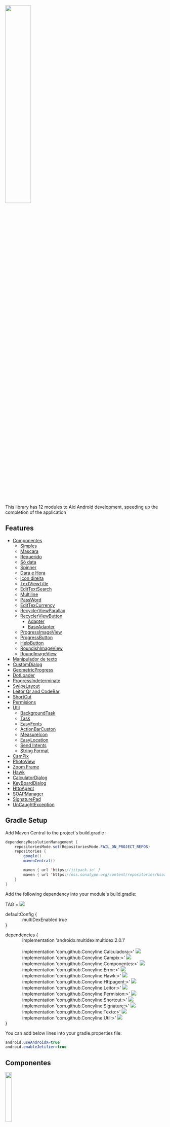 <img src="https://github.com/Concyline/Aui/blob/master/img/logo_projeto_novo.png" width="40%">

This library has 12 modules to Aid Android development, speeding up the completion of the application

 Features
------
 * [Componentes](#Componentes)
   - [Simples](#Simples)
   - [Mascara](#Mascara)
   - [Requerido](#Requerido)
   - [Só data](#Só-data)
   - [Spinner](#Spinner)
   - [Dara e Hora](#Dara-e-Hora)
   - [Icon direita](#Icon-direita)
   - [TextViewTitle](#TextViewTitle)
   - [EditTextSearch](#EditTextSearch)
   - [Multiline](#Multiline)
   - [PassWord](#PassWord)
   - [EditTexCurrency](#EditTexCurrency)
   - [RecyclerViewParallax](#RecyclerViewParallax)
   - [RecyclerViewButton](#RecyclerViewButton)
  	 - [Adapter](#Adapter)
  	 - [BaseAdapter](#BaseAdapter)
   - [ProgressImageView](#ProgressImageView)
   - [ProgressButton](#ProgressButton)
   - [HelpButton](#HelpButton)
   - [RoundishImageView](#RoundishImageView)
   - [RoundImageView](#RoundImageView)
 * [Manipulador de texto](#Manipulador-de-texto)
 * [CustomDialog](#CustomDialog)
 * [GeometricProgress](#GeometricProgress)
 * [DotLoader](#DotLoader)
 * [ProgressIndeterminate](#ProgressIndeterminate)
 * [SwipeLayout](#SwipeLayout)
 * [Leitor Qr and CodeBar](#Leitor-Qr-and-CodeBar)
 * [ShortCut](#ShortCut)
 * [Permisions](#Permisions)
 * [Util](#Util)
   - [BackgroundTask](#BackgroundTask)
   - [Task](#Task)
   - [EasyFonts](#EasyFonts)
   - [ActionBarCuston](#ActionBarCuston)
   - [MeasureIcon](#MeasureIcon)
   - [EasyLocation](#EasyLocation)
   - [Send Intents](#Send-Intents)
   - [String Format](#String-Format)
 * [CamPix](#CamPix)
 * [PhotoView](#PhotoView)
 * [Zoom Frame](#Zoom-Frame)
 * [Hawk](#Hawk)
 * [CalculatorDialog](#CalculatorDialog)
 * [KeyBoardDialog](#KeyBoardDialog)
 * [HttpAgent](#HttpAgent)
 * [SOAPManager](#SOAPManager)
 * [SignaturePad](#SignaturePad)
 * [UnCaughtException](#UnCaughtException)

 
 Gradle Setup
------

Add Maven Central to the project's build.gradle :
```java
dependencyResolutionManagement {
    repositoriesMode.set(RepositoriesMode.FAIL_ON_PROJECT_REPOS)
    repositories {
        google()
        mavenCentral()

        maven { url 'https://jitpack.io' }
        maven { url 'https://oss.sonatype.org/content/repositories/ksoap2-android-releases' }
    }
}
````

Add the following dependency into your module's build.gradle:

TAG = [![](https://jitpack.io/v/Concyline/Ui.svg)](https://jitpack.io/#Concyline/Ui)

 defaultConfig { <br />
 &emsp; &emsp; &emsp; multiDexEnabled true <br />
 }
   
   
dependencies { <br />
&emsp; &emsp; &emsp; implementation 'androidx.multidex:multidex:2.0.1'<br />
<br />
&emsp; &emsp; &emsp; implementation 'com.github.Concyline:Calculadora:>' [![](https://jitpack.io/v/Concyline/Calculadora.svg)](https://jitpack.io/#Concyline/Calculadora)<br />
&emsp; &emsp; &emsp; implementation 'com.github.Concyline:Campix:>' [![](https://jitpack.io/v/Concyline/Campix.svg)](https://jitpack.io/#Concyline/Campix)<br />
&emsp; &emsp; &emsp; implementation 'com.github.Concyline:Componentes:>' [![](https://jitpack.io/v/Concyline/Componentes.svg)](https://jitpack.io/#Concyline/Componentes)<br />
&emsp; &emsp; &emsp; implementation 'com.github.Concyline:Error:>' [![](https://jitpack.io/v/Concyline/Error.svg)](https://jitpack.io/#Concyline/Error)<br />
&emsp; &emsp; &emsp; implementation 'com.github.Concyline:Hawk:>' [![](https://jitpack.io/v/Concyline/Hawk.svg)](https://jitpack.io/#Concyline/Hawk)<br />
&emsp; &emsp; &emsp; implementation 'com.github.Concyline:Httpagent:>' [![](https://jitpack.io/v/Concyline/Httpagent.svg)](https://jitpack.io/#Concyline/Httpagent)<br />
&emsp; &emsp; &emsp; implementation 'com.github.Concyline:Leitor:>' [![](https://jitpack.io/v/Concyline/Leitor.svg)](https://jitpack.io/#Concyline/Leitor)<br />
&emsp; &emsp; &emsp; implementation 'com.github.Concyline:Permision:>' [![](https://jitpack.io/v/Concyline/Permision.svg)](https://jitpack.io/#Concyline/Permision)<br />
&emsp; &emsp; &emsp; implementation 'com.github.Concyline:Shortcut:>' [![](https://jitpack.io/v/Concyline/Shortcut.svg)](https://jitpack.io/#Concyline/Shortcut)<br />
&emsp; &emsp; &emsp; implementation 'com.github.Concyline:Signature:>' [![](https://jitpack.io/v/Concyline/Signature.svg)](https://jitpack.io/#Concyline/Signature)<br />
&emsp; &emsp; &emsp; implementation 'com.github.Concyline:Texto:>' [![](https://jitpack.io/v/Concyline/Texto.svg)](https://jitpack.io/#Concyline/Texto)<br />
&emsp; &emsp; &emsp; implementation 'com.github.Concyline:Util:>' [![](https://jitpack.io/v/Concyline/Util.svg)](https://jitpack.io/#Concyline/Util)<br />
}


You can add below lines into your gradle.properties file:

```java
android.useAndroidX=true
android.enableJetifier=true
```


## Componentes
<img src="https://github.com/Concyline/Aui/blob/master/img/componentes.gif" width="20%">

### Simples

<img src="https://github.com/Concyline/Aui/blob/master/img/componentesimples.png" width="50%">

```xml
 <br.com.componentes.EditTextTitle
            android:id="@+id/editTextTitle"
            android:layout_width="match_parent"
            android:layout_height="wrap_content"
            app:colorTitle="@color/colorAccent"
            app:requerido="false"
            app:enabled="true"
            app:focusable="true"
            app:requestfocus="true"
            app:tag="edittext"
            app:text="texto"
            app:title="Componente simples" />
```

---
### Mascara

<img src="https://github.com/Concyline/Aui/blob/master/img/mascara.png" width="50%">

```xml

    <!-- Is free to create any mask just edit the app:mascara="" -->

    <br.com.componentes.EditTextTitle
            android:id="@+id/editTextTitle"
            android:layout_width="match_parent"
            android:layout_height="wrap_content"
            app:title="Mascara"
            app:mascara="  .   .   /    -  "
            app:enabled="true"
            app:focusable="true"
            app:requestfocus="false"
            app:tag="edittext"
            app:text="texto"
            app:requerido="true"
	    app:titleRequerido="Digite um CNPJ válido!"/>
```

---
### Requerido

<img src="https://github.com/Concyline/Aui/blob/master/img/legenda_requerido.png" width="50%">

```xml
    <br.com.componentes.EditTextTitle
            android:id="@+id/editTextTitle"
            android:layout_width="match_parent"
            android:layout_height="wrap_content"
            app:title="Enail"
            app:enabled="true"
            app:focusable="true"
            app:requestfocus="false"
            app:tag="edittext"
            app:text="texto"
            app:requerido="true"
	    app:titleRequerido="Digite um email válido!"/>
```

---
### Só data

<img src="https://github.com/Concyline/Aui/blob/master/img/sodata.png" width="50%">

```xml
    <!-- the calendar listener is already implemented within the component -->

     <br.com.componentes.EditTextCalendar
            android:id="@+id/editTextTitle"
            android:layout_width="match_parent"
            android:layout_height="wrap_content"
            app:title="Só data" />
```

---

### Spinner
<img src="https://github.com/Concyline/Aui/blob/master/img/spinner.png" width="50%">

```xml
         <br.com.componentes.SpinnerTitle
            android:id="@+id/spinnerTitle"
            android:layout_width="0dp"
            android:layout_height="wrap_content"
            app:entries="@array/tipo"
            app:title="Spinner" />
```
or add programaticaly adapter

````java
ArrayAdapter<Object> adapter = new ArrayAdapter<Object>(getBaseContext(), 
	R.layout.view_spinner_item_ui, new String[]{"aureo", "ana", "davi"});
	
spinnerTitle.setAdapter(adapter);
````

---
### Dara e Hora

<img src="https://github.com/Concyline/Aui/blob/master/img/calendarhoradata.png" width="50%">

```xml
          <br.com.componentes.EditTextCalendar
            android:id="@+id/editTextCalendar"
            android:layout_width="0dp"
            android:layout_height="wrap_content"
            app:hora="true"
            app:inicializa="false"
            app:title="EditTextCalendar" />
```

---
### Icon direita
<img src="https://github.com/Concyline/Aui/blob/master/img/iconedireita.png" width="50%">

```xml
      <br.com.componentes.EditTextTitle
            android:id="@+id/cadastroEditTextTitle"
            android:layout_width="0dp"
            android:layout_height="wrap_content"
            app:coricon="#D6C"
            app:iconRigth="@drawable/icons_coroa_48"
            app:inputType="number"
            app:title="Nome do cliente"
            app:tamTitle="@dimen/tamLegendaEditTextUi" />
```

---
### TextViewTitle

<img src="https://github.com/Concyline/Aui/blob/master/img/textocomlegenda.png" width="50%">

```xml
    <br.com.componentes.TextViewTitle
            android:id="@+id/textViewTitle"
            android:layout_width="0dp"
            android:layout_height="wrap_content"
            android:layout_marginTop="9dp"
            app:corDescricao="@color/colorPrimaryDark"
            app:colorTitle="@color/colorAccent"
	    app:tamTitle="13sp"
	    app:gravity="left"
	    app:layout_constraintWidth_percent="0.2"
            app:tamDescricao="16sp"
	    app:singleLine="false"
            app:descricao="Goiânia  adsdasdadsdasdsdasdsadsadsadasdsadadsdaszdsadasdsadasdasda"
            app:title="Cidade" />
```

````java
textViewTitle.setFont("fonts/Lobster-Regular.ttf");
````

---
### EditTextSearch

<img src="https://github.com/Concyline/Aui/blob/master/img/pesquisasimples.png" width="50%">

```xml
   <br.com.componentes.EditTextSearch
            android:id="@+id/editTextSearch"
            android:layout_width="0dp"
            android:layout_height="wrap_content"
            app:hint="sua pesquisa"
            app:inputType="none"
            app:coricon="@color/colorAccent"
            app:title="EditTextSearch" />
```

````java
editTextSearch.setOnClickListener(new View.OnClickListener() {
            @Override
            public void onClick(View v) {
                ...
            }
        });
	
// Custom inputType programmatically
searchLegenda.setInputTypeSearch(Constantes.textPassword);
````
---
### Multiline

<img src="https://github.com/Concyline/Aui/blob/master/img/multiline.png" width="50%">

````xml
    <br.com.componentes.EditTextTitle
            android:id="@+id/multilineEditTextTitle"
            android:layout_width="match_parent"
            android:layout_height="wrap_content"
            android:layout_marginTop="8dp"
            app:coricon="@color/colorAccent"
            app:inputType="textMultiLine"
            app:text="Lorem Ipsum is simply dummy text of the printing and typesetting industry. Lorem Ipsum has been the industry's standard dummy text ever since the 1500s"
            app:title="Multiline"
            app:lines="4"
            app:tamTitle="@dimen/tamLegendaEditTextUi" />
````

---
### PassWord

<img src="https://github.com/Concyline/Aui/blob/master/img/senha.png" width="50%">

```xml
      <br.com.componentes.EditTextTitle
            android:id="@+id/senhaEditTextTitle"
            android:layout_width="0dp"
            android:layout_height="wrap_content"
            app:coricon="@color/colorAccent"
            app:iconRigth="@drawable/round_visibility_black_48dp"
            app:inputType="textPassword"
            app:title="Senha"
            app:tamTitle="@dimen/tamLegendaEditTextUi" />
```

``` java
final EditTextTitle senhaEditTextTitle = findViewById(R.id.senhaEditTextTitle);
        senhaEditTextTitle.setOnClickListener(new View.OnClickListener() {
            @Override
            public void onClick(View v) {
                senhaEditTextTitle.mostraSenha();
            }
        });
````

---
### EditTexCurrency

<img src="https://github.com/Concyline/Aui/blob/master/img/componente_currence.png" width="50%">

```xml
         <br.com.componentes.EditTexCurrency
            android:id="@+id/editTexCurrency"
            android:layout_width="match_parent"
            android:layout_height="wrap_content"
            app:enabled="true"
            app:focusable="true"
            app:title="Valor"
            app:requerido="false"
            app:requestfocus="false"
            app:locale="pt_BR"
            app:showSymbol="true"
            app:tag="Valor"
            app:text="" />
```

---
### RecyclerViewParallax

<img src="https://github.com/Concyline/Aui/blob/master/img/reciclerview_parallax.gif" width="20%">

```xml
    <br.com.componentes.RecyclerViewParallax
         android:id="@+id/rv"
         android:layout_width="match_parent"
         android:layout_height="match_parent"/>
```
---

---
### RecyclerViewButton

<img src="https://github.com/Concyline/Aui/blob/master/img/recyclerviewbutton.png" width="20%">

XML file
```xml
   <br.com.componentes.RecyclerViewButton
        android:id="@+id/recyclerViewButton"
        android:layout_width="match_parent"
        android:layout_height="match_parent"
        app:horizontalDivider="true"
        app:locationButton="right"
        app:numberOfColumns="2"
        app:basic="false"
        app:refresh="true"
        app:verticalDivider="true" />
```

Set Listener
````java

recyclerViewButton.setOnRefreshListener(new SwipeRefreshLayout.OnRefreshListener() {
            @Override
            public void onRefresh() {
                new Async().execute();
            }
});

recyclerViewButton.addOnItemTouchListener(new RecyclerViewButton.ItemClickListener(new RecyclerViewButton.Listener() {
            @Override
            public void onItemClick(View view, int position) {
                System.out.println("aqui");
            }

            @Override
            public void onLongItemClick(View view, int position) {
                System.out.println("aqui");
            }

            @Override
            public void onItemClick(AdapterView<?> parent, View view, int position, long id) {
                System.out.println("aqui");
            }
}));
````

AsyncTask
````java
   public class Async extends AsyncTask<Void, Void, List<Cidade>> {

        @Override
        protected List<Cidade> doInBackground(Void... voids) {
            List<Cidade> list = helper.CidadeController().getAll();
            return list;
        }

        @Override
        protected void onPostExecute(List<Cidade> cidade) {
            super.onPostExecute(cidade);

            if (adapter == null) {
                adapter = new Adapter(cidade);
                recyclerViewButton.setAdapter(this, adapter);
            } else {
                adapter.notifyDataSetChanged();
            }

            recyclerViewButton.scrollToPosition(0);
            recyclerViewButton.setRefreshing(false);
        }
}
````

### Adapter
````java
 public class Adapter extends RecyclerView.Adapter<RecyclerView.ViewHolder> {

        private LayoutInflater mInflater;
	private List<Cidade> lCidade;

        Adapter(List<Cidade> lCidade) {
            this.mInflater = LayoutInflater.from(getBaseContext());
	    this.lCidade = lCidade;
        }

        @Override
        @NonNull
        public RecyclerView.ViewHolder onCreateViewHolder(@NonNull ViewGroup parent, int viewType) {
            View view = mInflater.inflate(R.layout.cidade_item, parent, false);
            return new ViewHolder(view);
        }

        @Override
        public void onBindViewHolder(@NonNull RecyclerView.ViewHolder holder, int position) {

            final ViewHolder viewHolder = (ViewHolder) holder;

            Cidade cidade = lCidade.get(position);

            viewHolder.nomeTextView.setText(cidade.getNome());
            viewHolder.ufTextView.setText(cidade.getUf());
        }

        @Override
        public int getItemCount() {
            return lCidade.size();
        }

        public class ViewHolder extends RecyclerView.ViewHolder {
            TextView nomeTextView;
            TextView ufTextView;

            ViewHolder(View itemView) {
                super(itemView);
                nomeTextView = itemView.findViewById(R.id.nomeTextView);
                ufTextView = itemView.findViewById(R.id.ufTextView);
            }
        }

        Cidade getItem(int id) {
            return lCidade.get(id);
        }
}
````

### BaseAdapter

````java
public class MainActivity extends AppCompatActivity implements OnViewHolderClickListener {

    private RecyclerView recyclerView;

    @Override
    protected void onCreate(Bundle savedInstanceState) {
        super.onCreate(savedInstanceState);
        setContentView(R.layout.activity_main);

        recyclerView = findViewById(R.id.recyclerview);

        recyclerView.setLayoutManager(BaseAdapter.getGridLayoutManager(this));
        recyclerView.addItemDecoration(BaseAdapter.getDividerItemDecoration(this, LinearLayoutManager.VERTICAL));
        recyclerView.addItemDecoration(BaseAdapter.getDividerItemDecoration(this, LinearLayoutManager.HORIZONTAL));

        recyclerView.setAdapter(new CustomAdapter(generateData(), this));
    }

    private List<Cidade> generateData() {
        List<Cidade> data = new ArrayList<>();
        for (int i = 0; i < 100; i++) {
            data.add(new Cidade("Cidade " + i, "UF " + i));
        }
        return data;
    }
    
    int positionOfItem = -1;

    @Override
    public void onClickListener(int positionOfItem) {
        Toast.makeText(this, "onClickAtItem " + positionOfItem, Toast.LENGTH_SHORT).show();
	
	this.positionOfItem = positionOfItem;
        customAdapter.notifyDataSetChanged();
    }

    @Override
    public void onLongClickListener(int position) {
        Toast.makeText(this, "onLongClickListener " + position, Toast.LENGTH_SHORT).show();
    }
}
````


````java
 public class CustomAdapter extends BaseAdapter<Cidade> {

        public CustomAdapter(List<Cidade> data, OnViewHolderClickListener itemClickListener) {
            super(data, itemClickListener);
        }

        @Override
        protected int getItemView() {
            return R.layout.cidade_item;
        }

        @Override
        public void onBindViewHolder(ClickableViewHolder holder, int position) {

            final Cidade item = getItem(position);

            ((TextView) holder.getViewById(R.id.nomeTextView)).setText(item.getNome());
            ((TextView) holder.getViewById(R.id.ufTextView)).setText(item.getUf());

            holder.itemView.setBackgroundColor(positionOfItem == position
                    ? Color.parseColor("#CCCCCC")
                    : Color.parseColor("#FFFFFF"));

        }

    }
````

---
### ProgressImageView

<img src="https://github.com/Concyline/Aui/blob/master/img/progress_image.png" width="50%">

<img src="https://github.com/Concyline/Aui/blob/master/img/progress_image_click.png" width="50%">

```xml
    <br.com.componentes.ProgressImageView
        android:id="@+id/progressImageView"
        android:layout_width="50dp"
        android:layout_height="50dp"
        app:progressSize="150dp"
        app:src="@drawable/lupa"
        app:progressColor="#2DB200" />
```
```java
 final ProgressImageView progressImageView = findViewById(R.id.progressImageView);
        progressImageView.setOnClickListener(new View.OnClickListener() {
            @Override
            public void onClick(View v) {
                progressImageView.setProgres();

                new Handler().postDelayed(new Runnable() {
                    @Override
                    public void run() {
                        progressImageView.removeProgres();
                    }
                }, 2000);
            }
        });
```
---
### ProgressButton

<img src="https://github.com/Concyline/Aui/blob/master/img/progres_button.png" width="50%"> 
<img src="https://github.com/Concyline/Aui/blob/master/img/progres_button_pressed.png" width="50%">

```xml
    <br.com.componentes.ProgressButton
        android:id="@+id/progressButton"
        android:layout_width="wrap_content"
        android:layout_height="wrap_content"
        app:progressColor="#2DB200"
        app:progressSize="100dp"
        app:text="Ok Big Guy" />
```
```java
final ProgressButton progressButtonOk = findViewById(R.id.progressButtonOk);
        progressButtonOk.setOnClickListener(new View.OnClickListener() {
            @Override
            public void onClick(View v) {

                progressButtonOk.setProgres();

                Handler handler = new Handler();
                handler.postDelayed(new Runnable() {
                    @Override
                    public void run() {
                        progressButtonOk.removeProgres();
                    }
                }, 2000);
            }
        });
```
---
### HelpButton

<img src="https://github.com/Concyline/Aui/blob/master/img/help_buttom.png" width="20%"> 
<img src="https://github.com/Concyline/Aui/blob/master/img/dialog_help_buttom.png" width="20%">

```xml
  <br.com.componentes.HelpButton
    android:id="@+id/helpButton"
    android:layout_width="wrap_content"
    android:layout_height="wrap_content"
    app:color="@color/colorError"
    app:helpMsg="Lorem Ipsum is simply dummy text of the printing and typesetting industry."/>
```
```java
 HelpButton helpButton = findViewById(R.id.helpButton);
 helpButton.setActivity(this);
 
 // In XML file or programmatically
 helpButton.setHelpMsg("Lorem Ipsum is simply dummy text of the printing and typesetting industry.");

```
---
### RoundishImageView

<img src="https://github.com/Concyline/Aui/blob/master/img/image_rounted.png" width="20%">

````xml
     <br.com.componentes.RoundishImageView
            android:id="@+id/roundishImageView"
            android:layout_width="wrap_content"
            android:layout_height="wrap_content"
            android:layout_marginTop="8dp"
            android:src="@drawable/cidade"
            app:cornerRadius="10dp"
            app:roundedCorners="topLeft|bottomRight" />
````

---
### RoundImageView

<img src="https://github.com/Concyline/Aui/blob/master/img/rount_image.png" width="20%">

````xml
     <br.com.componentes.RoundImageView
        android:id="@+id/roundImageView"
        android:layout_width="150dp"
        android:layout_height="150dp"
        android:src="@drawable/cidade"
        app:borderColor="@color/colorAccent"
        app:borderWidth="5dp" />
````

--- 

## Custon Dialog

<img src="https://github.com/Concyline/Aui/blob/master/img/custon_dimness.png" width="20%"/> <img src="https://github.com/Concyline/Aui/blob/master/img/error_dialog.png" width="20%"/> <img src="https://github.com/Concyline/Aui/blob/master/img/circle_dialog.png" width="20%"/> <img src="https://github.com/Concyline/Aui/blob/master/img/custon_background_color.png" width="20%"/>  

````java
new CDialog(ComponentesDoisActivity.this)
                        .createAlert("WARNING! custon mensagem",
                                WindowFormat.BACKGROUND_RECTANGLE,
                                getBitmapFromAsset(),
                                TypeDialog.WARNING,
                                SizeDialog.XLARGE)
                        .setAnimation(AnimateDialog.SCALE_FROM_BOTTOM_TO_TOP)
                        .setDuration(3000)  // in milliseconds
                        .setTextSize(SizeText.XLARGE)
                        .setPosition(PositionDialog.POSITION_CENTER)
                        .setBackDimness(0.9f) // less Than One
                        .setBackgroundColor(R.color.pink)
                        .show();
````
> Or Listener, when you finish the task

````java
new CDialog(ParametrosActivity.this)
                .createAlertSneckBar("Salvo com sucesso!",
                        TypeDialog.INFO,
                        SizeDialog.MEDIUM)
                .setDuration(2000)
                .show(new CDialog.CDialogListener() {
                    @Override
                    public void onDismiss() {
                	...
                    }
                });
````

> Get Image resources

````java
 public Bitmap getBitmapFromAsset() {
      InputStream imageStream = getResources().openRawResource(R.raw.lamp);
      Bitmap bitmap = BitmapFactory.decodeStream(imageStream);
      return bitmap;
  }

  public Drawable getDrawable() {
      Drawable myDrawable = getResources().getDrawable(R.drawable.checked_1);
      return myDrawable;
  }
````

---

## SnackBar

<img src="https://github.com/Concyline/Aui/blob/master/img/sneckbar.png" width="20%"/> 

````java
 new CDialog(ComponentesDoisActivity.this)
                        .createAlertSneckBar("Info SnackBar",
                            TypeDialog.INFO,
                            SizeDialog.MEDIUM)
                        .show();
````

---

 ## Manipulador de texto
  
  <img src="https://github.com/Concyline/Aui/blob/master/img/manipulatexto.gif" width="20%">
  
  ### Usage
  
  ````java
  @Override
  protected void onCreate(Bundle savedInstanceState) {
        super.onCreate(savedInstanceState);
        setContentView(R.layout.activity_manipula_texto);
	
	//anywhere in the system
	
	 StorageSD
               .init(this)
               .setFolderAndFileName("Manipula","Log.txt")
		.setLog(new Log() {
                    @Override
                    public void onLog(String message) {
                        // 
                    }
                })
                .build();
  
  	// METHODS
  	//StorageSD.info("");
  	//StorageSD.erro("");
  	//StorageSD.processaException("class", Exception error);
  	//StorageSD.delete()
  	//String all = StorageSD.getAll();
  }
  ````
  
  ````xml
  <?xml version="1.0" encoding="utf-8"?>
  <manifest xmlns:android="http://schemas.android.com/apk/res/android"
    package="br.com.androidui_2">

    <uses-permission android:name="android.permission.READ_EXTERNAL_STORAGE" />
    <uses-permission android:name="android.permission.WRITE_EXTERNAL_STORAGE" />

    <application
        android:allowBackup="true"
        android:icon="@mipmap/icon_teste"
        android:label="@string/app_name"
        android:roundIcon="@mipmap/icon_teste"
        android:supportsRtl="true"
	android:requestLegacyExternalStorage="true" <!--VERY IMPORTANT API > 26-->
        android:theme="@style/AppTheme">
        <activity android:name=".ManipulaTextoActivity"></activity>
        <activity android:name=".MainActivity">
            <intent-filter>
                <action android:name="android.intent.action.MAIN" />

                <category android:name="android.intent.category.LAUNCHER" />
            </intent-filter>
        </activity>
	   
    </application>

</manifest>
````

---

## CustomDialog

<img src="https://github.com/Concyline/Aui/blob/master/img/cuson_dialog.png" width="20%"/> 

in res/layout/cadastro.xml
````xml
<?xml version="1.0" encoding="utf-8"?>
<androidx.constraintlayout.widget.ConstraintLayout xmlns:android="http://schemas.android.com/apk/res/android"
    xmlns:app="http://schemas.android.com/apk/res-auto"
    xmlns:tools="http://schemas.android.com/tools"
    android:layout_width="match_parent"
    android:layout_height="match_parent"
    android:padding="10dp"
    android:background="#FFF">
	
	...

        <Button
            android:id="@+id/button"
            android:layout_width="wrap_content"
            android:layout_height="wrap_content"
            android:text="OK"
            app:layout_constraintEnd_toEndOf="parent"
            app:layout_constraintTop_toBottomOf="@+id/editTextTextPersonName2" />
</androidx.constraintlayout.widget.ConstraintLayout>
````

in res/menu/menu_bar.xml
````xml
<?xml version="1.0" encoding="utf-8"?>
<menu xmlns:android="http://schemas.android.com/apk/res/android"
    xmlns:app="http://schemas.android.com/apk/res-auto">
    <item
        android:id="@+id/miCompose"
        android:icon="@drawable/round_alarm_white_48dp"
        app:showAsAction="ifRoom"
        android:title="Compose">
    </item>
    <item
        android:id="@+id/miProfile"
        android:icon="@drawable/round_backup_white_48dp"
        app:showAsAction="ifRoom|withText"
        android:title="Profile">
    </item>
</menu>
````

in onCreate
````java
   try {
            CustomDialog customDialog = new CustomDialog(MainActivity.this);
            customDialog.setContentView(R.layout.cadastro)
                    .setToolbarTitle("Log IN")
                    .setToolbarSubTitle("Enter the system")
                    .setMenuToolbar(R.menu.menu_bar)
                    .setBackgroundResource(CustomDialog.DWindow.ROUND)
                    .setHeight(CustomDialog.DLayoutParams.WRAP_CONTENT)
                    .setCancelable(true)
                    .create();

            customDialog.menu(R.id.miCompose).setOnMenuItemClickListener(new MenuItem.OnMenuItemClickListener() {
                @Override
                public boolean onMenuItemClick(MenuItem item) {
                    System.out.println("MENU");
                    return false;
                }
            });

            Dialog dialog = customDialog.dialog();

            Button button = dialog.findViewById(R.id.button);
            button.setOnClickListener(new View.OnClickListener() {
                @Override
                public void onClick(View v) {
                    System.out.println("BUTTON");
                }
            });
            
            customDialog.show();
        } catch (Exception e) {
            e.printStackTrace();
        }
````

---

## GeometricProgress

<img src="https://github.com/Concyline/Aui/blob/master/img/geometric_progress.gif" width="20%"/> 

````xml
 <br.com.componentes.GeometricProgressView
    android:id="@+id/progressView"
    android:layout_width="wrap_content"
    android:layout_height="wrap_content"
    app:gp_type="triangle"
    app:gp_number_of_angles="7"
    app:gp_color="@android:color/black"
    app:gp_duration="800"
    app:gp_figure_padding="3dp" />
````

````java
GeometricProgressView progressView = (GeometricProgressView) findViewById(R.id.progressView);
progressView.setType(TYPE.KITE);
progressView.setNumberOfAngles(6);
progressView.setColor(Color.parseColor("#00897b"));
progressView.setDuration(1000);
progressView.setFigurePadding(getResources().getDimensionPixelOffset(R.dimen.figure_padding));
````

---

## DotLoader

<img src="https://github.com/Concyline/Aui/blob/master/img/loading_anim.gif" width="50%"/> 

````xml
 <br.com.componentes.DotLoader
    android:id="@+id/text_dot_loader"
    android:layout_width="match_parent"
    android:layout_height="wrap_content"
    app:color_array="@array/dot_colors"
    app:dot_radius="4dp"
    app:number_of_dots="3"/>
````

color.xml
````xml
<array name="dot_colors">
    <item>#03A9F4</item>
    <item>#E65100</item>
    <item>#FFBB00</item>
</array>
````

````java
dotLoader.postDelayed(new Runnable() {
    @Override
    public void run() {
        dotLoader.setNumberOfDots(5);
    }
}, 3000);
````

---

## ProgressIndeterminate

<img src="https://github.com/Concyline/Aui/blob/master/img/progres_indetermined.png" width="20%"/> 

````java
ProgressIndeterminate progressDialog = new ProgressIndeterminate(ComponentesDoisActivity.this).
                        create("Atenção!")
                        .multColor(true)
                        .setTextSize(SizeText.MEDIUM)
                        .cancelable(false);

      progressDialog.show();
      
      //progressDialog.dismiss();
      //progressDialog.isShowing();
      //progressDialog.setMessage("Text");
      //progressDialog.setBackgroundColor(R.color.pink);
		
// or

ProgressIndeterminate progressDialog = ProgressIndeterminate.show(ComponentesDoisActivity.this, "OK");
````

---
## SwipeLayout

<img src="https://github.com/Concyline/Aui/blob/master/img/swipe_rigth.png" width="20%"/> 

````xml
<br.com.componentes.SwipeLayout
    xmlns:android="http://schemas.android.com/apk/res/android"
    xmlns:app="http://schemas.android.com/apk/res-auto"
    android:id="@+id/swipe_layout"
    android:layout_width="match_parent"
    android:layout_height="90dp"
    android:layout_marginTop="3dp"
    app:draggedItem="@id/drag_item"
    app:swipeDirection="left|right"
    app:leftItem="@id/left_view"
    app:rightItem="@id/right_view">

    <ImageView
        android:id="@+id/left_view"
        android:layout_width="90dp"
        android:layout_height="match_parent"
        android:layout_gravity="start"
        android:background="#ff5722"
        android:gravity="center"
        android:paddingEnd="24dp"
        android:paddingStart="24dp"
        android:src="@drawable/ic_upload"/>

    <ImageView
        android:id="@+id/right_view"
        android:layout_width="90dp"
        android:layout_height="match_parent"
        android:layout_gravity="end"
        android:background="#ff5722"
        android:gravity="center"
        android:paddingEnd="24dp"
        android:paddingStart="24dp"
        android:src="@drawable/ic_delete"/>

    <TextView
        android:id="@+id/drag_item"
        android:layout_width="match_parent"
        android:layout_height="match_parent"
        android:background="#eeeeee"
        android:clickable="true"
        android:focusable="true"
        android:foreground="?selectableItemBackgroundBorderless"
        android:gravity="center_vertical"
        android:orientation="vertical"
        android:paddingEnd="10dp"
        android:paddingStart="20dp"
        android:textSize="20sp"/>

</br.com.componentes.SwipeLayout>
````
In Holder

````java
    leftView = itemView.findViewById(R.id.left_view);
                rightView = itemView.findViewById(R.id.right_view);

                rightView.setOnClickListener(new View.OnClickListener() {
                    @Override
                    public void onClick(View v) {
                        if (getAdapterPosition() != NO_POSITION) {
                            remove(itemView.getContext(), getAdapterPosition());
                        }
                    }
                });

                leftView.setOnClickListener(new View.OnClickListener() {
                    @Override
                    public void onClick(View v) {
                        if (getAdapterPosition() != NO_POSITION) {
                            upload(itemView.getContext(), getAdapterPosition());
                        }
                    }
                });
````

---

For all companions
------

all components have the following methods `boolean validaPreenchido()`, `boolean validaCpfCnpj()`, `void setError()`, `void removeError()`, `void mostraSenha()`, `String getString() `, `String getStringUperCase() `, `Integer getInteger()`, `Double getDouble()`

update color icon error
````xml
<color name="colorAccent">#F79D91</color>
````

public listeners
```java
  public void setOnClickListener(OnClickListener onClickListener) {
        editText.setOnClickListener(onClickListener);
    }

    public void setOnClickListenerIconLeft(OnClickListener onClickListener) {
        iconLeftImageView.setOnClickListener(onClickListener);
    }

    public void setOnClickListenerIconRigth(OnClickListener onClickListener) {
        iconRigthImageView.setOnClickListener(onClickListener);
    }
  ````
  
 
  ---
  ## Leitor Qr and CodeBar
  
  <img src="https://github.com/Concyline/Aui/blob/master/img/leitor.gif" width="20%">
  
  ### Usage
  
  ````java
  @Override
  protected void onCreate(Bundle savedInstanceState) {
        super.onCreate(savedInstanceState);
        setContentView(R.layout.activity_manipula_texto);
  
  	retornoEditText = findViewById(R.id.retornoEditText);

        Button lerQrTesteButton = findViewById(R.id.lerQrTesteButton);
        lerQrTesteButton.setOnClickListener(new View.OnClickListener() {
            @Override
            public void onClick(View v) {
                Intent intent = new Intent(getBaseContext(), LeitorActivity.class);
                String codigo = "C=7898958119652;L=50962;V=30/09/2019";
                intent.putExtra(LeitorActivity.CODE_TEST,codigo);
                launchCodeBar.launch(intent);
            }
        });

        Button lerQrButton = findViewById(R.id.lerQrButton);
        lerQrButton.setOnClickListener(new View.OnClickListener() {
            @Override
            public void onClick(View v) {
                Intent intent = new Intent(getBaseContext(), LeitorActivity.class);
		launchCodeBar.launch(intent);
            }
        });
  }
  
  ActivityResultLauncher<Intent> launchCodeBar = registerForActivityResult(new ActivityResultContracts.StartActivityForResult(), result -> {

        Intent intent = result.getData();

        if(intent != null){
            String code = intent.getStringExtra("CODIGO");
        }
    });
  ````
  
  ````xml
  <?xml version="1.0" encoding="utf-8"?>
  <manifest xmlns:android="http://schemas.android.com/apk/res/android"
    package="br.com.androidui_2">

    <uses-permission android:name="android.permission.CAMERA" />

    <application
        android:allowBackup="true"
        android:icon="@mipmap/icon_teste"
        android:label="@string/app_name"
        android:roundIcon="@mipmap/icon_teste"
        android:supportsRtl="true"
        android:theme="@style/AppTheme">
        <activity android:name=".ManipulaTextoActivity"></activity>
        <activity android:name=".MainActivity">
            <intent-filter>
                <action android:name="android.intent.action.MAIN" />

                <category android:name="android.intent.category.LAUNCHER" />
            </intent-filter>
        </activity>
	    
        <activity android:name="br.com.leitor.LeitorActivity" />

    </application>

</manifest>
````
---
## ShortCut
<img src="https://github.com/Concyline/Aui/blob/master/img/shortcut.png" width="20%">

 ### Usage
 
 #### ADD

 ````java
 ShortcutUtils shortcutUtils;
 Shortcut dynamicShortcut;
    
 shortcutUtils = new ShortcutUtils(this);

 dynamicShortcut = new Shortcut.ShortcutBuilder()
      .setShortcutIcon(R.drawable.round_device_hub_white_48dp)
      .setShortcutId("dynamicShortcutId")
      .setShortcutLongLabel("ALL Devices")
      .setShortcutShortLabel("ALL Devices")
      .setIntentAction("dynamicShortcutIntentAction")
      .setIntentStringExtraKey("dynamicShortcutKey")
      .setIntentStringExtraValue("all")
 .build();


  shortcutUtils.addDynamicShortCut(dynamicShortcut, new IReceiveStringExtra() {
       @Override
       public void onReceiveStringExtra(String stringExtraKey, String stringExtraValue) {
            String intent = getIntent().getStringExtra(stringExtraKey);
                if (intent != null) {
                    if (intent.equals("all")) {
                        System.out.println("OKOKOKOKOKOKO");
                    }
                }
            }
        });
    
 ````
 
 #### REMOVE
 
 ````java
shortcutUtils.removeDynamicShortCut(dynamicShortcut);
 ````
 ---
 ## Permisions
 
<img src="https://github.com/Concyline/Aui/blob/master/img/permisions.png" width="20%">

 ### Usage
 
 in AndroidManifest.xml
 ````xml
<uses-permission android:name="android.permission.WRITE_EXTERNAL_STORAGE" />
<uses-permission android:name="android.permission.READ_EXTERNAL_STORAGE" />
````

in Activity
````java
String[] permissions = {Manifest.permission.READ_EXTERNAL_STORAGE,
                Manifest.permission.WRITE_EXTERNAL_STORAGE};

Permissions.check(MainActivity.this, permissions, null, null, new PermissionHandler() {
       @Override
       public void onGranted() {
	    	...
       }

       @Override
       public void onDenied(Context context, ArrayList<String> deniedPermissions) {
        	...
       }
});
 ````
 ---
 ## Util
 
 <img src="https://github.com/Concyline/Aui/blob/master/img/util_dois.gif" width="20%">
 
 ### Usage
 ````java
 // In Activity
 import br.com.util.Util;
 
 // Usage in class
 Util.setBar(UtilActivity.this, "Title", "Subtitle");
 
 Util.abaixaTeclado(getBaseContext(), view);
                                
 Util.fadeIn(getBaseContext(), view);
                                
 Util.toastLong(getBaseContext(),"Long mesage Toasta");
 
 Util.toastShort(getBaseContext(),"Short mesage Toasta");
                                
 Util.alertOk(UtilActivity.this, "Atention mesage");
                                
 Util.alertOk(UtilActivity.this, "mesage", new OnListnerOk() {
         @Override
         public void ok() {
                 ...                       
         }
 });
                                
 Util.alertSimCancelar(UtilActivity.this, "mesage", new OnListnerAlertSimCancelar() {
          @Override
          public void sim() {
                  ...                      
          }

          @Override
          public void cancelar() {
      		  ...
          }
  });
 ````
 
 ---
 ### BackgroundTask
 
 ````java
 BackgroundTask.with(this) // Activity|FragmentActivity(v4)|Fragment|Fragment(v4)
                .doInBackground(new BackgroundTask.TaskDescription() {
                    @Override
                    public Object doInBackground() {
                        // Do what you want to do on background thread.
                        // If you want to post something to MainThread,
                        // just call SugarTask.post(YOUR_MESSAGE).

                        // Return your finally result(Nullable).

                        return "";
                    }
                })
                .onPreExecute(new BackgroundTask.PreExecuteListener() {
                    @Override
                    public void onPreExecute() {
                        
                    }
                })
                .onProgressUpdate(new BackgroundTask.MessageListener() {
                    @Override
                    public void onProgressUpdate(@NonNull Message message) {
                        // Receive message in MainThread which sent from WorkerThread,
                        // update your UI just in time.
                      
                    }
                })
                .onPostExecute(new BackgroundTask.FinishListener() {
                    @Override
                    public void onPostExecute(@Nullable Object result) {
                        // If WorkerThread finish without Exception and lifecycle safety,
                        // deal with your WorkerThread result at here.
                     
                    }
                })
                .onException(new BackgroundTask.BrokenListener() {
                    @Override
                    public void onException(@NonNull Exception e) {
                        // If WorkerThread finish with Exception and lifecycle safety,
                        // deal with Exception at here.
                      
                    }
                })
                .execute();
	

Notice:

MUST: .with(), .assign(), .execute().

OPTION: .handle(), .finish(), broken(). Every method just call once, otherwise the newer with replace the older.

Use: BackgroundTask.post() To send message from WorkerThread to MainThread just in time.
 ````
 
 ---
  ### Task
 
 ````java
  public class ATask extends Task<Void, Integer, String>{

        @Override
        protected void onPreExecute() {
            super.onPreExecute();
    
        }

        @Override
        protected String doInBackground(Void... voids) {

            return "";
        }

        @Override
        protected void onPostExecute(String unused) {
            super.onPostExecute(unused);
	    
        }

        @Override
        protected void onProgressUpdate(Integer... values) {
            super.onProgressUpdate(values);

        }
    }
 ````
 
 ---
## EasyFonts
 
<img src="https://github.com/Concyline/Aui/blob/master/img/font.png" width="20%">

````java
TextView tv_hello = (TextView) findViewById(R.id.tv_hello);
tv_hello.setTypeface(EasyFonts.robotoThin(this));
````

 ---
## EasyLocation
 
<img src="https://github.com/Concyline/Aui/blob/master/img/easy_location.png" width="20%">

````xml
<manifest xmlns:android="http://schemas.android.com/apk/res/android"
    package="com">

    <uses-permission android:name="android.permission.ACCESS_COARSE_LOCATION" />
    <uses-permission android:name="android.permission.ACCESS_FINE_LOCATION" />
    <uses-permission android:name="android.permission.ACCESS_WIFI_STATE" />

</manifest>
````

````java
     findViewById(R.id.button23).setOnClickListener(v -> {

            EditText editText = findViewById(R.id.editTextTextMultiLine2);
            GeoLocationModel geoLocationModel = new EasyLocationFetch(this).getLocationData();

            if(geoLocationModel == null){
                editText.setText("The system was unable to retrieve the location!");
                return;
            }

            StringBuilder builder = new StringBuilder();

            builder.append("Address:   "+geoLocationModel.getAddress() +"\r\n");
            builder.append("City:      "+geoLocationModel.getCity() +"\r\n");
            builder.append("Lattitude: "+geoLocationModel.getLattitude() +"\r\n");
            builder.append("Longitude: "+geoLocationModel.getLongitude() +"\r\n");

            editText.setText(builder.toString());

        });
````

## ActionBarCuston
 
<img src="https://github.com/Concyline/Aui/blob/master/img/actionbar.png" width="20%">

````java
     ActionBarCuston actionBarCuston = new ActionBarCuston(this);
     actionBarCuston.setBarColor(R.color.colorPrimary);
     actionBarCuston.setTitleColor("#E60000");
     actionBarCuston.setSubTitleColor("#E60000");

     actionBarCuston.setBar("Teste", "Subtitle");
````

## Send Intents

in res/xml 
````xml
	<?xml version="1.0" encoding="utf-8"?>
	<paths xmlns:android="http://schemas.android.com/apk/res/android">
    		<external-path name="apk" path="/"/>
	</paths>
````

in Manifest.xml
````xml
	<provider
            android:name="androidx.core.content.FileProvider"
            android:authorities="${applicationId}.provider"
            android:exported="false"
            android:grantUriPermissions="true">
            <meta-data
                android:name="android.support.FILE_PROVIDER_PATHS"
                android:resource="@xml/filepaths" />
        </provider>
````

````java
        Email email = new Email.Builder()
           .setTitle("Title")
           .setMessage("Message")
           .setPath(Environment.getExternalStorageDirectory() + "/Folder")
           .setEmails(new String[]{"email@hotmail.com"})
           .build();

        try {
            Send.email(this, email);

            Send.file(this, Environment.getExternalStorageDirectory() + "/SC/file.rar");
        } catch (Exception e) {
            e.printStackTrace();
        }
````

## String Format

````java
	String value = Str.Format("SELECT * FROM CIDADES C WHERE C.NOME LIKE '{0}%' AND C.UF == '{1}'" , "INHU" , "GO");
````

## MeasureIcon

<img src="https://github.com/Concyline/Aui/blob/master/img/icon_measure.png" width="50%">
 
 ---
 ## CamPix
 
 <img src="https://github.com/Concyline/Aui/blob/master/img/campix.png" width="20%">
 
 ### Usage
 
 AndroidManifest.xml
 ````xml
	<?xml version="1.0" encoding="utf-8"?>
	<manifest xmlns:android="http://schemas.android.com/apk/res/android"
    	package="...">

    		<uses-permission android:name="android.permission.READ_EXTERNAL_STORAGE" />
    		<uses-permission android:name="android.permission.WRITE_EXTERNAL_STORAGE" />
    		<uses-permission android:name="android.permission.CAMERA" />
    		<uses-permission android:name="android.permission.VIBRATE" />

    		<application>

			...    

        		<activity android:name="br.com.campix.Pix"/>
    		</application>

	</manifest>
 ````
 
 ````java

       findViewById(R.id.cliclButton).setOnClickListener(new View.OnClickListener() {
            @Override
            public void onClick(View v) {
                options = Options.init()
                        .setRequestCode(requestCodePicker)
                        .setFrontfacing(false)
                        .setPath("pix/photo");
                //.setFileName("teste");
		
		Pix.start(capituraImageLaunch,this, options);
            }
        });
	
	ActivityResultLauncher<Intent> capituraImageLaunch = registerForActivityResult(new ActivityResultContracts.StartActivityForResult(), result -> {

        try {

            Intent intent = result.getData();

            if (intent != null) {

            }

        } catch (Exception e) {
            e.printStackTrace();
        }


    });
	
 ````
 
  ````java
   @Override
    protected void onActivityResult(int requestCode, int resultCode, @Nullable Intent data) {
        super.onActivityResult(requestCode, resultCode, data);

        if (requestCode == requestCodePicker) {
            if (resultCode == Activity.RESULT_OK) {

                String path = data.getStringExtra(Pix.IMAGE_PATH);
                File file = (File) data.getExtras().get(Pix.IMAGE_FILE);

                glide = Glide.with(CamPixActivity.this);
                glide.load(path).into(imageView);
            }
        }
    }

    @Override
    public void onRequestPermissionsResult(int requestCode, @NonNull String[] permissions, @NonNull int[] grantResults) {
        super.onRequestPermissionsResult(requestCode, permissions, grantResults);

        if (requestCode == PermUtil.REQUEST_CODE_ASK_MULTIPLE_PERMISSIONS) {
            if (grantResults.length != 0 && grantResults[0] == PackageManager.PERMISSION_GRANTED) {
                Pix.start(this, options);
            } else {
                Toast.makeText(this, "Approve permissions to open Pix ImagePicker", Toast.LENGTH_LONG).show();
            }
        }
    }
	
 ````
---
## PhotoView

<img src="https://github.com/Concyline/Aui/blob/master/img/photo_view.gif" width="20%">
 
### Usage
````xml
  <br.com.campix.photoView.PhotoView
        android:id="@+id/imagemImageView"
        android:layout_width="match_parent"
        android:layout_height="match_parent"
        android:scaleType="fitXY"
        app:srcCompat="@drawable/button" />
````

````java
PhotoView photoView = (PhotoView) findViewById(R.id.photo_view);
photoView.setImageResource(R.drawable.image);
````

---
## Zoom Frame

<img src="https://github.com/Concyline/Aui/blob/master/img/zoom.gif" width="20%">
 
 ### Usage
 ````xml
   <br.com.componentes.ZoomFrameImageView
        android:id="@+id/fragmentloginKenBurnsView1"
        android:layout_width="match_parent"
        android:layout_height="match_parent"
        android:src="@drawable/image_3" />
 ````
 
 ---
 ## Hawk
 
 <img src="https://github.com/Concyline/Aui/blob/master/img/hawk.png" width="20%">
 
 ### Usage
 ````java
Initialize
Hawk.init(context).build();

Usage
Save any type (Any object, primitives, lists, sets, maps ...)

Hawk.put(key, T);
Get the original value with the original type

T value = Hawk.get(key);
Delete any entry

Hawk.delete(key);
Check if any key exists

Hawk.contains(key);
Check total entry count

Hawk.count();

Get crazy and delete everything
Hawk.deleteAll();
 ````
 
 ---
## CalculatorDialog 

<img src="https://github.com/Concyline/Aui/blob/master/img/calculator_ligth.png" width="20%"> <img src="https://github.com/Concyline/Aui/blob/master/img/calculator_dark.png" width="20%">
 
 ### Usage
 ````java
 new CalculatorDialog(this) {
                @Override
                public void onResult(Double result) {
                    editText.setText(result + "");
                }
 }.setValue(Double.parseDouble(editText.getText().toString().trim())).showDIalog();
 ````
 
 ---
 ## KeyBoardDialog 
 
 <img src="https://github.com/Concyline/Aui/blob/master/img/keyboard.png" width="20%">
 
 ### Usage
 ````java
 KeyBoardDialog customDialog = new KeyBoardDialog(ComponentesDoisActivity.this);
                    customDialog.setBackgroundResource(KeyBoardDialog.DWindow.ROUND)
                            .setCancelable(true)
                            .setJustNumber(false)
			    .setBackgroundColor(R.color.background)
                            .create();

                    customDialog.show(editTextNumber.getText().toString(), new KeyBoardDialog.OnDismissListener() {
                        @Override
                        public void dismiss(String value) {
                            editTextNumber.setText(value);
                        }
                    });
 ````
 
 ---
 ## HttpAgent
 
 <img src="https://github.com/Concyline/Aui/blob/master/img/httagent.png" width="20%">
 
 ### Usage
 ````java
   String content = gson.toJson(new LoginBody("12247272000170", "API", "123456"));

        new HttpAgent(MainActivity.this, "https://viacep.com.br/ws/01001000/json/", HTTP.GET)
                //new HttpAgent(MainActivity.this,"http://10.0.2.2:8080/SiacAPI/Login", HTTP.POST)
                //new HttpAgent(MainActivity.this,"http://10.0.2.2:8080/SiacAPI/Minutas", HTTP.GET)
                //.headers("Authorization", "Bearer " + token, "Content-Type", "application/json")
                .headers("Content-Type", "application/json")
                //.setTokenBearer(token)
		//.queryParams("key_1","value_1","key_2","value_2","key_N","value_N")
                //.withBody("{name:popapp ,age:27}")
                //.withBody(content)
                .goString(new StringCallback() {
                    @Override
                    protected void onDone(boolean success, String stringResults) {
                        if (success) {
                            System.out.println(stringResults);
                        } else {
                            System.out.println(getErrorMessage());
                        }
                    }
                });
		

//Get no results, Just send the request
go(new SuccessCallback() {
                        @Override
                        protected void onDone(boolean success) {
                            getErrorMessage(); //returns error message if exists.
                            getResponseCode(); // well, it's obvious...
                            getStringResults(); // returns results as as string.
                        }
                    })

//Get a string results
goString(new StringCallback() {
                        @Override
                        protected void onDone(boolean success, String results) {
                            getErrorMessage(); //returns error message if exists.
                            getResponseCode(); // well, it's obvious...
                            getStringResults(); // returns results as as string.
                        }
                    })

//Get Json results
goJson(new JsonCallback() {
                        @Override
                        protected void onDone(boolean success, JSONObject jsonObject) {
                            getErrorMessage(); //returns error message if exists.
                            getResponseCode(); // well, it's obvious...
                            getStringResults(); // returns results as as string.
                        }
                    })

//Get JsonArray results
goJsonArray(new JsonArrayCallback() {
                        @Override
                        protected void onDone(boolean success, JSONArray jsonArray) {
 			    getErrorMessage(); //returns error message if exists.
                            getResponseCode(); // well, it's obvious...
                            getStringResults(); // returns results as as string.
                        }
                    });
 ````
 
  ---
 ## SOAPManager
 
 <img src="https://github.com/Concyline/Aui/blob/master/img/soapaction.png" width="20%">
 <img src="https://github.com/Concyline/Aui/blob/master/img/wsdl.png" width="50%">
 
 SOAP has been losing ground to REST services in mobile the last years, thus losing attention. But SOAP isn't gone and many still use it. The thing is that it usually requires a lot of work from the dev to create and parse all the messages.

JSoap is an Android library which allows automatic handling of SOAP requests and resposes, making the process effortless to the user. It works on top of the well-known library KSOAP2.
 
 ### Usage
 
````xml
<?xml version="1.0" encoding="utf-8"?>
<manifest xmlns:android="http://schemas.android.com/apk/res/android"
    package="br.com.androidui_2">

    <application
 	...
        android:usesCleartextTraffic="true">
     
    </application>

</manifest>
````
 ````java
@JSoapClass(namespace = "http://tempuri.org/")
public class Cidade {

    @JSoapResField(name = "CidadeId")
    public int CidadeId;

    @JSoapResField(name = "EstadoId")
    public String EstadoId;

    @JSoapResField(name = "Nome")
    public String Nome;

    //very important
    public Cidade() {
    }
}

@JSoapClass(namespace = "http://tempuri.org/")
public class Parametros {

    @JSoapReqField(order = 0, fieldName = "DataHora")
    private String DataHora;

    public Parametros(String DataHora) {
        this.DataHora = DataHora;
    }
}

@JSoapClass(namespace = "http://tempuri.org/")
public class Response {

    @JSoapResField(name = "GetCidadesResult")
    public Cidade[] result;

}

private void get() {
        String url = "http://10.0.2.2:2193/Integracao.asmx";
        String namespace = "http://tempuri.org/";
        String method = "GetCidades";
        String soap_action = "http://tempuri.org/GetCidades";

        SOAPManager.get(namespace, url, method, soap_action, new Parametros("01/01/1000"), Response.class, new JSoapCallback() {

            @Override
            public void onSuccess(Object result) {
                Response res = (Response) result;
                setAdapter(res.result);
            }

            @Override
            public void onError(int error) {
                switch (error) {
                    case JsoapError.NETWORK_ERROR:
                        Log.v("JSoapExample", "Network error");
                        break;
                    case JsoapError.PARSE_ERROR:
                        Log.v("JSoapExample", "Parsing error");
                        break;
                    default:
                        Log.v("JSoapExample", "Unknown error");
                        break;
                }
            }

        });
    }
 ````
 
 ---
 ## SignaturePad
 
 <img src="https://github.com/Concyline/Aui/blob/master/img/signature.png" width="20%">
 
 ### Usage
 
````xml
        <br.com.signature.SignaturePad
            android:layout_width="fill_parent"
            android:layout_height="fill_parent"
            signature:penColor="#000"
            signature:clearOnDoubleClick="true"
            signature:velocityFilterWeight="2000"
            android:id="@+id/signature_pad" />
````
 ````java
  mSignaturePad.setOnSignedListener(new SignaturePad.OnSignedListener() {
            @Override
            public void onStartSigning() {
                ...
            }

            @Override
            public void onSigned() {
                ...
            }

            @Override
            public void onClear() {
               ...
            }
        });
	
//// Clear
 mSignaturePad.clear();
 
 //// Save
 mSaveButton.setOnClickListener(new View.OnClickListener() {
            @Override
            public void onClick(View view) {
                Bitmap signatureBitmap = mSignaturePad.getSignatureBitmap();
                if (addJpgSignatureToGallery(signatureBitmap)) {
                    Toast("Signature saved into the Gallery");
                } else {
                    Toast("Unable to store the signature");
                }
                if (addSvgSignatureToGallery(mSignaturePad.getSignatureSvg())) {
                    Toast("SVG Signature saved into the Gallery");
                } else {
                    Toast("Unable to store the SVG signature");
                }
            }
        });
 ````
 
 ---
 ## UnCaughtException
 
 <img src="https://github.com/Concyline/Aui/blob/master/img/error_dois.png" width="20%">
 
Tracking down all exceptions is the crucial part of the development. We could just expect that we have handled all exceptions. But whatever we do, we come across it with the so-called pop-up saying “Unfortunately, App has stopped”, that is why it is called uncaught-exceptions.
 
In AndroidManifest.xml

````xml
<uses-permission android:name="android.permission.WRITE_EXTERNAL_STORAGE" />


<activity android:name="br.com.error.uce.DefaultActivity"></activity>
````

````java
@Override
protected void onCreate(Bundle savedInstanceState) {
     super.onCreate(savedInstanceState);
     setContentView(R.layout.activity_error);

      new UnCaughtException.Builder(this)
                .setMailSuport("mailone@hotmail.com", "mailtwo@gmail.com")
                .setTrackActivitiesEnabled(true)
                .setBackgroundModeEnabled(true)
                .build();

}
````

### Optional Parameters

.setUCEHEnabled(true/false)
// default 'true' => Enable/Disable UCE_Handler.

.setTrackActivitiesEnabled(true/false)
// default 'false' => Choose whether you want to track the flow of activities the user/tester has taken or not.

.setBackgroundModeEnabled(true/false)
// default 'true' => Choose if you want to catch exceptions while app is in background.

'Save Error Log' will work only if your app already has storage permission as library does not ask for it.

---

Resources
=========

| Anim | Description |
| --- | --- |
| shake | Balance the components |

| Drawable | Description | Image |
| --- | --- | --- |
| shadow | Composes with edges like a cardboard | <img src="https://github.com/Concyline/Aui/blob/master/img/shadow_img.png" 		width="50px">  |
| shadow_selected | Composes with edges like a cardboard selected | <img src="https://github.com/Concyline/Aui/blob/master/img/shadow_selected_img.png" width="50px"> |
| edit_selector | skin for custom Edittext | <img src="https://github.com/Concyline/Aui/blob/master/img/estados_edittext.png" 		width="50px">  |
| spinner_selector | skin for custom Spinner | <img src="https://github.com/Concyline/Aui/blob/master/img/estados_spinner.png" 		width="50px">  |

Contact
========
* concyline@hotmail.com

